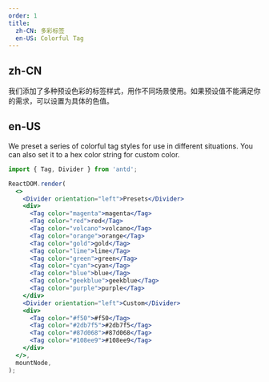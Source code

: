 ```yaml
---
order: 1
title:
  zh-CN: 多彩标签
  en-US: Colorful Tag
---
```


## zh-CN

我们添加了多种预设色彩的标签样式，用作不同场景使用。如果预设值不能满足你的需求，可以设置为具体的色值。

## en-US

We preset a series of colorful tag styles for use in different situations. You can also set it to a hex color string for custom color.

```jsx
import { Tag, Divider } from 'antd';

ReactDOM.render(
  <>
    <Divider orientation="left">Presets</Divider>
    <div>
      <Tag color="magenta">magenta</Tag>
      <Tag color="red">red</Tag>
      <Tag color="volcano">volcano</Tag>
      <Tag color="orange">orange</Tag>
      <Tag color="gold">gold</Tag>
      <Tag color="lime">lime</Tag>
      <Tag color="green">green</Tag>
      <Tag color="cyan">cyan</Tag>
      <Tag color="blue">blue</Tag>
      <Tag color="geekblue">geekblue</Tag>
      <Tag color="purple">purple</Tag>
    </div>
    <Divider orientation="left">Custom</Divider>
    <div>
      <Tag color="#f50">#f50</Tag>
      <Tag color="#2db7f5">#2db7f5</Tag>
      <Tag color="#87d068">#87d068</Tag>
      <Tag color="#108ee9">#108ee9</Tag>
    </div>
  </>,
  mountNode,
);
```

<style>
.code-box-demo .ant-tag {
  margin-bottom: 8px;
}
<style>
